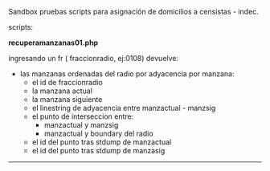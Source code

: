 Sandbox pruebas scripts para asignación de domicilios a censistas - indec.


scripts:

**recuperamanzanas01.php**

ingresando un fr ( fraccionradio, ej:0108) devuelve:
- las manzanas ordenadas del radio por adyacencia
	por manzana:
	- el id de fraccionradio
	- la manzana actual
	- la manzana siguiente
	- el linestring de adyacencia entre manzactual - manzsig
	- el punto de interseccion entre:
		- manzactual y manzsig
		- manzactual y boundary del radio
	- el id del punto tras stdump de manzactual
	- el id del punto tras stdump de manzasig 

***


